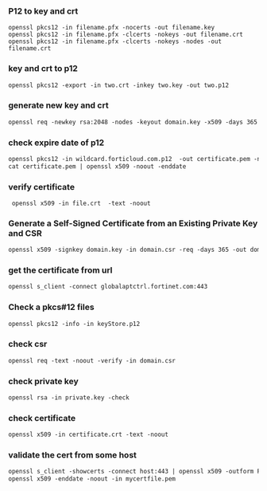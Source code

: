 ### P12 to key and crt 
```$markdown
openssl pkcs12 -in filename.pfx -nocerts -out filename.key
openssl pkcs12 -in filename.pfx -clcerts -nokeys -out filename.crt
openssl pkcs12 -in filename.pfx -clcerts -nokeys -nodes -out filename.crt

```

### key and crt to p12

```markdown
openssl pkcs12 -export -in two.crt -inkey two.key -out two.p12
```


### generate new key and crt

```markdown
openssl req -newkey rsa:2048 -nodes -keyout domain.key -x509 -days 365 -out domain.crt
```


### check expire date of p12
```markdown
openssl pkcs12 -in wildcard.forticloud.com.p12  -out certificate.pem -nodes
cat certificate.pem | openssl x509 -noout -enddate

```

### verify certificate
```
 openssl x509 -in file.crt  -text -noout

```


### Generate a Self-Signed Certificate from an Existing Private Key and CSR
```markdown
openssl x509 -signkey domain.key -in domain.csr -req -days 365 -out domain.crt
```

### get the certificate from url
```markdown
openssl s_client -connect globalaptctrl.fortinet.com:443
```


### Check a pkcs#12 files
```markdown
openssl pkcs12 -info -in keyStore.p12
```

### check csr
```markdown
openssl req -text -noout -verify -in domain.csr
```

### check private key
```markdown
openssl rsa -in private.key -check
```

### check certificate
```markdown
openssl x509 -in certificate.crt -text -noout
```


### validate the cert from some host
```markdown
openssl s_client -showcerts -connect host:443 | openssl x509 -outform PEM >mycertfile.pem
openssl x509 -enddate -noout -in mycertfile.pem

```
